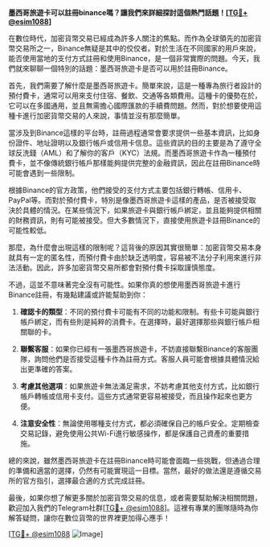 **墨西哥旅遊卡可以註冊binance嗎？讓我們來詳細探討這個熱門話題！[[TG💪+ @esim1088](https://t.me/s/esim1088)]**

在數位時代，加密貨幣交易已經成為許多人關注的焦點。而作為全球領先的加密貨幣交易所之一，Binance無疑是其中的佼佼者。對於生活在不同國家的用戶來說，能否使用當地的支付方式註冊和使用Binance，是一個非常實際的問題。今天，我們就來聊聊一個特別的話題：墨西哥旅遊卡是否可以用於註冊Binance。

首先，我們需要了解什麼是墨西哥旅遊卡。簡單來說，這是一種專為旅行者設計的預付費卡，通常可以用來支付住宿、餐飲、交通等各類費用。這種卡的優勢在於，它可以在多國通用，並且無需擔心國際匯款的手續費問題。然而，對於想要使用這種卡進行加密貨幣交易的人來說，事情並沒有那麼簡單。

當涉及到Binance這樣的平台時，註冊過程通常會要求提供一些基本資訊，比如身份證件、地址證明以及銀行帳戶或信用卡信息。這些資訊的目的主要是為了遵守全球反洗錢（AML）和了解你的客戶（KYC）法規。而墨西哥旅遊卡作為一種預付費卡，並不像傳統銀行帳戶那樣能夠提供完整的金融資訊，因此在註冊Binance時可能會遇到一些限制。

根據Binance的官方政策，他們接受的支付方式主要包括銀行轉帳、信用卡、PayPal等。而對於預付費卡，特別是像墨西哥旅遊卡這樣的產品，是否被接受取決於具體的情況。在某些情況下，如果旅遊卡與銀行帳戶綁定，並且能夠提供相關的財務資訊，則有可能被接受。但大多數情況下，直接使用旅遊卡註冊Binance的可能性較低。

那麼，為什麼會出現這樣的限制呢？這背後的原因其實很簡單：加密貨幣交易本身就具有一定的匿名性，而預付費卡由於缺乏透明度，容易被不法分子利用來進行非法活動。因此，許多加密貨幣交易所都會對預付費卡採取謹慎態度。

不過，這並不意味著完全沒有可能性。如果你真的想使用墨西哥旅遊卡進行Binance註冊，有幾點建議或許能幫助到你：

1. **確認卡的類型**：不同的預付費卡可能有不同的功能和限制。有些卡可能與銀行帳戶綁定，而有些則是純粹的消費卡。在選擇時，最好選擇那些與銀行帳戶相關聯的卡。

2. **聯繫客服**：如果你已經有一張墨西哥旅遊卡，不妨直接聯繫Binance的客服團隊，詢問他們是否接受這種卡作為註冊方式。客服人員可能會根據具體情況給出更準確的答案。

3. **考慮其他選項**：如果旅遊卡無法滿足需求，不妨考慮其他支付方式，比如銀行帳戶轉帳或信用卡支付。這些方式通常更容易被接受，而且操作起來也更方便。

4. **注意安全性**：無論使用哪種支付方式，都必須確保自己的帳戶安全。定期檢查交易記錄，避免使用公共Wi-Fi進行敏感操作，都是保護自己資產的重要措施。

總的來說，雖然墨西哥旅遊卡在註冊Binance時可能會面臨一些挑戰，但通過合理的準備和適當的選擇，仍然有可能實現這一目標。當然，最好的做法還是遵循交易所的官方指引，選擇最合適的方式完成註冊。

最後，如果你想了解更多關於加密貨幣交易的信息，或者需要幫助解決相關問題，歡迎加入我們的Telegram社群[[TG💪+ @esim1088](https://t.me/s/esim1088)]。這裡有專業的團隊隨時為你解答疑問，讓你在數位貨幣的世界裡更加得心應手！

[[TG💪+ @esim1088](https://t.me/s/esim1088) ![Image](https://i.postimg.cc/4NQfJmqS/Snipaste-2025-05-13-00-14-12.png)]